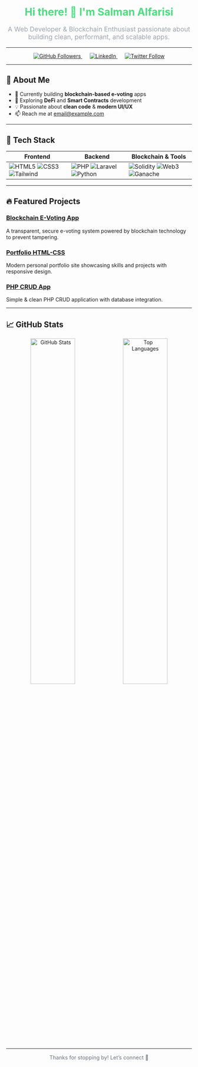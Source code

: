 <!-- HEADER -->
<h1 align="center" style="color:#4ade80;">Hi there! 👋 I'm Salman Alfarisi</h1>
<p align="center" style="font-size:1.1rem; color:#9ca3af;">
A Web Developer & Blockchain Enthusiast passionate about building clean, performant, and scalable apps.
</p>

---

<!-- SOCIAL LINKS -->
<p align="center">
  <a href="https://github.com/salmanalfarisi-hello" target="_blank" style="margin: 0 10px;">
    <img src="https://img.shields.io/github/followers/salmanalfarisi-hello?style=social" alt="GitHub Followers" />
  </a>
  <a href="https://linkedin.com/in/salmanalfarisi" target="_blank" style="margin: 0 10px;">
    <img src="https://img.shields.io/badge/LinkedIn-0077B5?style=flat-square&logo=linkedin&logoColor=white" alt="LinkedIn" />
  </a>
  <a href="https://twitter.com/salmanalfarisi" target="_blank" style="margin: 0 10px;">
    <img src="https://img.shields.io/twitter/follow/salmanalfarisi?style=social" alt="Twitter Follow" />
  </a>
</p>

---

<!-- ABOUT ME -->
## 🚀 About Me

- 🔭 Currently building **blockchain-based e-voting** apps  
- 🌱 Exploring **DeFi** and **Smart Contracts** development  
- 💡 Passionate about **clean code** & **modern UI/UX**  
- 📫 Reach me at [email@example.com](mailto:email@example.com)  

---

<!-- TECH STACK -->
## 🧰 Tech Stack

| Frontend                   | Backend                 | Blockchain & Tools           |
|----------------------------|-------------------------|-----------------------------|
| ![HTML5](https://img.shields.io/badge/HTML5-E34F26?logo=html5&style=flat-square) ![CSS3](https://img.shields.io/badge/CSS3-1572B6?logo=css3&style=flat-square) ![Tailwind](https://img.shields.io/badge/Tailwind_CSS-06B6D4?logo=tailwind-css&style=flat-square) | ![PHP](https://img.shields.io/badge/PHP-777BB4?logo=php&style=flat-square) ![Laravel](https://img.shields.io/badge/Laravel-F95302?logo=laravel&style=flat-square) ![Python](https://img.shields.io/badge/Python-3776AB?logo=python&style=flat-square) | ![Solidity](https://img.shields.io/badge/Solidity-363636?logo=ethereum&style=flat-square) ![Web3](https://img.shields.io/badge/Web3.js-3C3C3D?style=flat-square) ![Ganache](https://img.shields.io/badge/Ganache-2C4A7D?style=flat-square) |

---

<!-- PROJECTS -->
## 🔥 Featured Projects

### [Blockchain E-Voting App](https://github.com/salmanalfarisi-hello/blockchain-e-voting-app)  
A transparent, secure e-voting system powered by blockchain technology to prevent tampering.

### [Portfolio HTML-CSS](https://github.com/salmanalfarisi-hello/PORTOFOLIO-HTML-CSS)  
Modern personal portfolio site showcasing skills and projects with responsive design.

### [PHP CRUD App](https://github.com/salmanalfarisi-hello/PHP-CRUD)  
Simple & clean PHP CRUD application with database integration.

---

<!-- STATS -->
## 📈 GitHub Stats

<p align="center">
  <img src="https://github-readme-stats.vercel.app/api?username=salmanalfarisi-hello&show_icons=true&count_private=true&theme=radical" alt="GitHub Stats" width="49%" />
  <img src="https://github-readme-stats.vercel.app/api/top-langs/?username=salmanalfarisi-hello&layout=compact&theme=radical" alt="Top Languages" width="49%" />
</p>

---

<p align="center" style="font-size:0.9rem; color:#6b7280;">
Thanks for stopping by! Let’s connect 🤝
</p>
